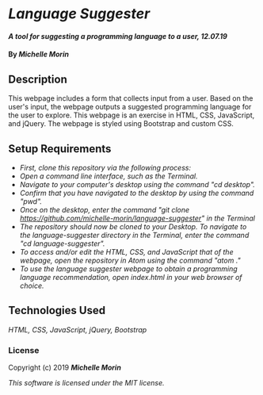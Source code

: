 # _Language Suggester_

#### _A tool for suggesting a programming language to a user, 12.07.19_

#### By _**Michelle Morin**_

## Description

This webpage includes a form that collects input from a user. Based on the user's input, the webpage outputs a suggested programming language for the user to explore. This webpage is an exercise in HTML, CSS, JavaScript, and jQuery. The webpage is styled using Bootstrap and custom CSS.

## Setup Requirements

* _First, clone this repository via the following process:_
* _Open a command line interface, such as the Terminal._
* _Navigate to your computer's desktop using the command "cd desktop"._
* _Confirm that you have navigated to the desktop by using the command "pwd"._
* _Once on the desktop, enter the command "git clone https://github.com/michelle-morin/language-suggester" in the Terminal_
* _The repository should now be cloned to your Desktop. To navigate to the language-suggester directory in the Terminal, enter the command "cd language-suggester"._
* _To access and/or edit the HTML, CSS, and JavaScript that of the webpage, open the repository in Atom using the command "atom ."_
* _To use the language suggester webpage to obtain a programming language recommendation, open index.html in your web browser of choice._

## Technologies Used

_HTML, CSS, JavaScript, jQuery, Bootstrap_

### License

Copyright (c) 2019 **_Michelle Morin_**

*This software is licensed under the MIT license.*
